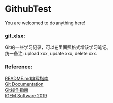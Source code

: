 # GithubTest
You are welcomed to do anything here!

### git.xlsx:

Git的一些学习记录，可以在里面照格式增该学习笔记。<br>统一备注: upload xxx, update xxx, delete xxx.

### Reference:

[README.md编写指南](https://www.runoob.com/markdown/md-tutorial.html)<br>[Git Documentation](https://git-scm.com/docs)<br>[Git操作指南](https://www.liaoxuefeng.com/wiki/896043488029600)<br>[IGEM Software 2019](https://github.com/igemsoftware2019)
